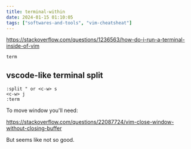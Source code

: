```yaml
---
title: terminal-within
date: 2024-01-15 01:10:05
tags: ["softwares-and-tools", "vim-cheatsheat"]
---
```

https://stackoverflow.com/questions/1236563/how-do-i-run-a-terminal-inside-of-vim

`term`

## vscode-like terminal split

```
:split " or <c-w> s
<c-w> j
:term
```

To move window you'll need:

https://stackoverflow.com/questions/22087724/vim-close-window-without-closing-buffer

But seems like not so good.

